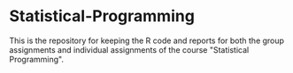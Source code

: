 # Statistical-Programming
This is the repository for keeping the R code and reports for both the group assignments and individual assignments of the course "Statistical Programming".
